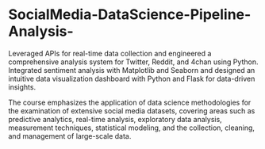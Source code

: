 # SocialMedia-DataScience-Pipeline-Analysis-
Leveraged APIs for real-time data collection and engineered a comprehensive analysis system for Twitter, Reddit, and 4chan using Python. Integrated sentiment analysis with Matplotlib and Seaborn and designed an intuitive data visualization dashboard with Python and Flask for data-driven insights.

The course emphasizes the application of data science methodologies for the examination of extensive social media datasets, covering areas such as predictive analytics, real-time analysis, exploratory data analysis, measurement techniques, statistical modeling, and the collection, cleaning, and management of large-scale data.
